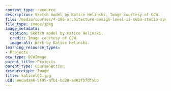 ```yaml
---
content_type: resource
description: Sketch model by Katice Helinski. Image courtesy of OCW.
file: /media/courses/4-196-architecture-design-level-ii-cuba-studio-spring-2004/eedadaa65fd5afb1bd28a402fbfdf5bb_katicel01.jpg
file_type: image/jpeg
image_metadata:
  caption: Sketch model by Katice Helinski.
  credit: Image courtesy of OCW.
  image-alt: Work by Katice Helinski.
learning_resource_types:
- Projects
ocw_type: OCWImage
parent_title: Projects
parent_type: CourseSection
resourcetype: Image
title: katicel01.jpg
uid: eedadaa6-5fd5-afb1-bd28-a402fbfdf5bb
---
```

